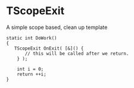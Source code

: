 # TScopeExit
A simple scope based, clean up template

```
static int DoWork() 
{
   TScopeExit OnExit( [&]() {
       // this will be called after we return.
    } );
	
    int i = 0;
    return ++i;
}
```
